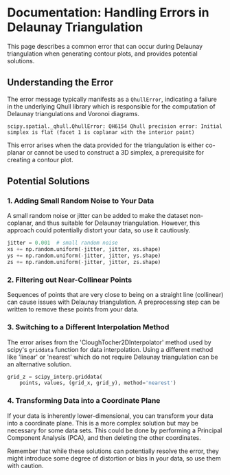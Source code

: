 # Documentation: Handling Errors in Delaunay Triangulation

This page describes a common error that can occur during Delaunay triangulation when generating contour plots, and provides potential solutions.

## Understanding the Error

The error message typically manifests as a `QhullError`, indicating a failure in the underlying Qhull library which is responsible for the computation of Delaunay triangulations and Voronoi diagrams.

```plaintext
scipy.spatial._qhull.QhullError: QH6154 Qhull precision error: Initial simplex is flat (facet 1 is coplanar with the interior point)
```

This error arises when the data provided for the triangulation is either co-planar or cannot be used to construct a 3D simplex, a prerequisite for creating a contour plot.

## Potential Solutions

### 1. Adding Small Random Noise to Your Data

A small random noise or jitter can be added to make the dataset non-coplanar, and thus suitable for Delaunay triangulation. However, this approach could potentially distort your data, so use it cautiously.

```python
jitter = 0.001  # small random noise
xs += np.random.uniform(-jitter, jitter, xs.shape)
ys += np.random.uniform(-jitter, jitter, ys.shape)
zs += np.random.uniform(-jitter, jitter, zs.shape)
```

### 2. Filtering out Near-Collinear Points

Sequences of points that are very close to being on a straight line (collinear) can cause issues with Delaunay triangulation. A preprocessing step can be written to remove these points from your data.

### 3. Switching to a Different Interpolation Method

The error arises from the 'CloughTocher2DInterpolator' method used by scipy's `griddata` function for data interpolation. Using a different method like 'linear' or 'nearest' which do not require Delaunay triangulation can be an alternative solution.

```python
grid_z = scipy_interp.griddata(
    points, values, (grid_x, grid_y), method='nearest')
```

### 4. Transforming Data into a Coordinate Plane

If your data is inherently lower-dimensional, you can transform your data into a coordinate plane. This is a more complex solution but may be necessary for some data sets. This could be done by performing a Principal Component Analysis (PCA), and then deleting the other coordinates.

Remember that while these solutions can potentially resolve the error, they might introduce some degree of distortion or bias in your data, so use them with caution.
